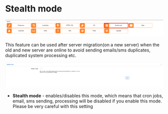Stealth mode
=====

![icon](icon.png)

This feature can be used after server migration(on a new server) when the old and new server are online to avoid sending emails/sms duplicates, duplicated system processing etc.

![stealth](stealth.png)

* **Stealth mode** - enables/disables this mode, which means that cron jobs, email, sms sending, processing will be disabled if you enable this mode. Please be very careful with this setting
